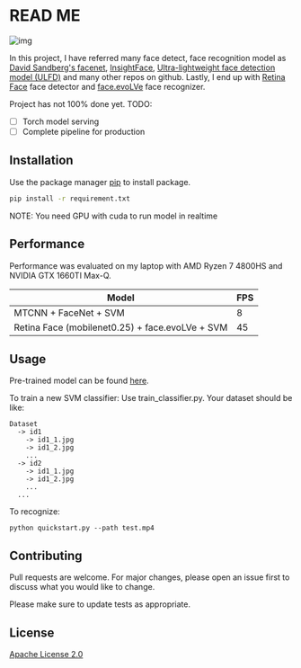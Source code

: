 # READ ME

![img](https://i.imgur.com/fuLRu4B.png)

In this project, I have referred many face detect, face recognition model as [David Sandberg's facenet](https://github.com/davidsandberg/facenet), [InsightFace](https://github.com/deepinsight/insightface), [Ultra-lightweight face detection model (ULFD)](https://github.com/Linzaer/Ultra-Light-Fast-Generic-Face-Detector-1MB) and many other repos on github. Lastly, I end up with [Retina Face](https://github.com/biubug6/Pytorch_Retinaface)  face detector and [face.evoLVe](https://github.com/ZhaoJ9014/face.evoLVe.PyTorch) face recognizer. 

Project has not 100% done yet.
TODO:
- [ ] Torch model serving
- [ ] Complete pipeline for production

## Installation

Use the package manager [pip](https://pip.pypa.io/en/stable/) to install package.

```bash
pip install -r requirement.txt
```

NOTE: You need GPU with cuda to run model in realtime

## Performance
Performance was evaluated on my laptop with AMD Ryzen 7 4800HS and NVIDIA GTX 1660TI Max-Q.

|Model|FPS|
| ------------- | ------------- |
|MTCNN + FaceNet + SVM|8 |
|Retina Face (mobilenet0.25) + face.evoLVe + SVM| 45|


## Usage

Pre-trained model can be found [here](https://drive.google.com/drive/folders/18AJXgk4KyAf9sIDi--n_IMGjxZnKYuGv?usp=sharing).

To train a new SVM classifier: Use train_classifier.py. Your dataset should be like:
```
Dataset
  -> id1
    -> id1_1.jpg
    -> id1_2.jpg
    ...
  -> id2
    -> id1_1.jpg
    -> id1_2.jpg
    ...
  ...
```

To recognize:


```
python quickstart.py --path test.mp4
```

## Contributing
Pull requests are welcome. For major changes, please open an issue first to discuss what you would like to change.

Please make sure to update tests as appropriate.

## License
[Apache License 2.0](https://choosealicense.com/licenses/apache-2.0/)
